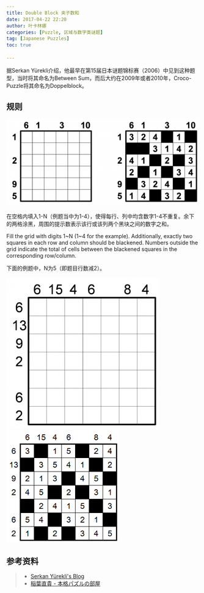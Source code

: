 ```yaml
---
title: Double Block 夹子数和
date: 2017-04-22 22:20
author: 叶卡林娜
categories: [Puzzle, 区域与数字类谜题]
tag: [Japanese Puzzles]
toc: true

---
```


据Serkan Yürekli介绍，他最早在第15届日本谜题锦标赛（2006）中见到这种题型，当时将其命名为Between Sum，而后大约在2009年或者2010年，Croco-Puzzle将其命名为Doppelblock。

## 规则

![Doppelblock小型例题，作者：Serkan Yürekli](/images/doppelblock.png)

在空格内填入1-N（例题当中为1-4），使得每行、列中均含数字1-4不重复。余下的两格涂黑，周围的提示数表示该行或该列两个黑块之间的数字之和。

Fill the grid with digits 1~N (1~4 for the example). Additionally, exactly two squares in each row and column should be blackened. Numbers outside the grid indicate the total of cells between the blackened squares in the corresponding row/column.

下面的例题中，N为5（即题目行数减2）。

![Doppelblock例题，作者：Serkan Yürekli](/images/doppelblock_e.png)
![Doppelblock例题解答](/images/doppelblock_a.png)

## 参考资料

> - [Serkan Yürekli's Blog](https://yureklis.wordpress.com/2012/06/13/smashed-sums/)
> - [稲葉直貴 - 本格パズルの部屋](http://inabapuzzle.com/honkaku/hasamu.html)